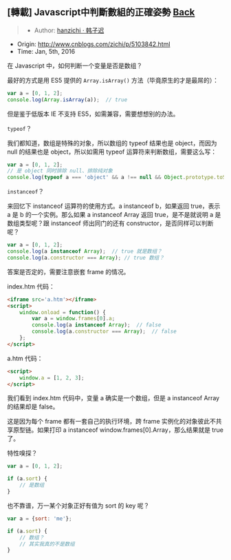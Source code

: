 ## [轉載] Javascript中判斷數組的正確姿勢 [Back](./../post.md)

> - Author: [hanzichi · 韩子迟](https://github.com/hanzichi)
- Origin: http://www.cnblogs.com/zichi/p/5103842.html
- Time: Jan, 5th, 2016

在 Javascript 中，如何判断一个变量是否是数组？

最好的方式是用 ES5 提供的 `Array.isArray()` 方法（毕竟原生的才是最屌的）：

```js
var a = [0, 1, 2];
console.log(Array.isArray(a));  // true
```

但是鉴于低版本 IE 不支持 ES5，如需兼容，需要想想别的办法。

`typeof`？

我们都知道，数组是特殊的对象，所以数组的 typeof 结果也是 object，而因为 null 的结果也是 object，所以如需用 typeof 运算符来判断数组，需要这么写：

```js
var a = [0, 1, 2];
// 是 object 同时排除 null、排除纯对象
console.log(typeof a === 'object' && a !== null && Object.prototype.toString.call(a) !== '[object Object]');  // true
```

`instanceof`？

来回忆下 instanceof 运算符的使用方式。a instanceof b，如果返回 true，表示 a 是 b 的一个实例。那么如果 a instanceof Array 返回 true，是不是就说明 a 是 数组类型呢？跟 instanceof 师出同门的还有 constructor，是否同样可以判断呢？

```js
var a = [0, 1, 2];
console.log(a instanceof Array);  // true 就是数组？
console.log(a.constructor === Array); // true 数组？
```

答案是否定的，需要注意嵌套 frame 的情况。

index.htm 代码：

```html
<iframe src='a.htm'></iframe>
<script>
    window.onload = function() {
        var a = window.frames[0].a;
        console.log(a instanceof Array);  // false
        console.log(a.constructor === Array);  // false
    };
</script>
```

a.htm 代码：

```html
<script>
    window.a = [1, 2, 3];
</script>
```

我们看到 index.htm 代码中，变量 a 确实是一个数组，但是 a instanceof Array 的结果却是 false。

这是因为每个 frame 都有一套自己的执行环境，跨 frame 实例化的对象彼此不共享原型链。如果打印 a instanceof window.frames[0].Array，那么结果就是 true 了。

特性嗅探？

```js
var a = [0, 1, 2];

if (a.sort) {
    // 是数组
}
```

也不靠谱，万一某个对象正好有值为 sort 的 key 呢？

```js
var a = {sort: 'me'};

if (a.sort) {
    // 数组？
    // 其实我真的不是数组
}
```